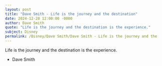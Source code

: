 ```yaml
---
layout: post
title: "Dave Smith - Life is the journey and the destination"
date: 2024-12-28 12:00:00 -0000
author: Dave Smith
quote: "Life is the journey and the destination is the experience."
subject: Disney
permalink: /Disney/Dave Smith/Dave Smith - Life is the journey and the destination
---
```


Life is the journey and the destination is the experience.

- Dave Smith
